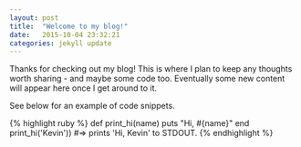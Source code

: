 ```yaml
---
layout: post
title:  "Welcome to my blog!"
date:   2015-10-04 23:32:21
categories: jekyll update
---
```

Thanks for checking out my blog!  This is where I plan to keep any thoughts
worth sharing - and maybe some code too.  Eventually some new content will
appear here once I get around to it.

See below for an example of code snippets.

{% highlight ruby %}
def print_hi(name)
  puts "Hi, #{name}"
end
print_hi('Kevin'))
#=> prints 'Hi, Kevin' to STDOUT.
{% endhighlight %}

